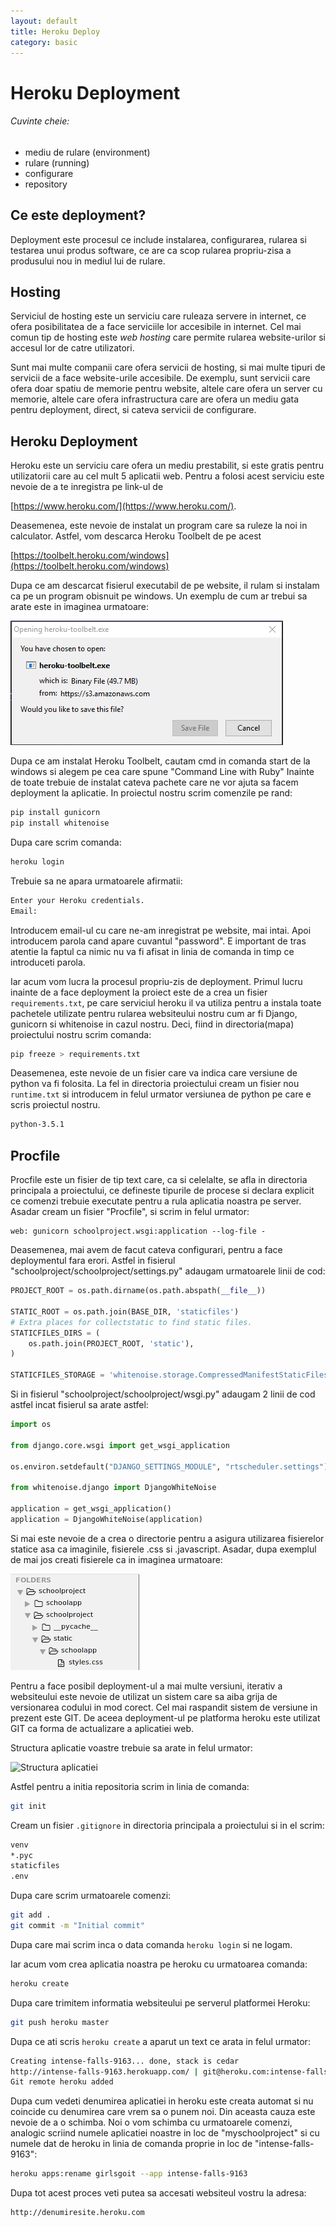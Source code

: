 ```yaml
---
layout: default
title: Heroku Deploy
category: basic
---
```


# Heroku Deployment

###### Cuvinte cheie:

* mediu de rulare (environment)
* rulare (running)
* configurare
* repository

## Ce este deployment?

Deployment este procesul ce include instalarea, configurarea, rularea si testarea unui produs software, ce are ca scop rularea propriu-zisa a produsului nou in mediul lui de rulare.

## Hosting

Serviciul de hosting este un serviciu care ruleaza servere in internet, ce ofera posibilitatea de a face serviciile lor accesibile in internet. Cel mai comun tip de hosting este *web hosting* care permite rularea website-urilor si accesul lor de catre utilizatori.

Sunt mai multe companii care ofera servicii de hosting, si mai multe tipuri de servicii de a face website-urile accesibile. De exemplu, sunt servicii care ofera doar spatiu de memorie pentru website, altele care ofera un server cu memorie, altele care ofera infrastructura care are ofera un mediu gata pentru deployment, direct, si cateva servicii de configurare. 

## Heroku Deployment

Heroku este un serviciu care ofera un mediu prestabilit, si este gratis pentru utilizatorii care au cel mult 5 aplicatii web. Pentru a folosi acest serviciu este nevoie de a te inregistra pe link-ul de 

[https://www.heroku.com/](https://www.heroku.com/).

Deasemenea, este nevoie de instalat un program care sa ruleze la noi in calculator. Astfel, vom descarca Heroku Toolbelt de pe acest 

[https://toolbelt.heroku.com/windows](https://toolbelt.heroku.com/windows)

Dupa ce am descarcat fisierul executabil de pe website, il rulam si instalam ca pe un program obisnuit pe windows. Un exemplu de cum ar trebui sa arate este in imaginea urmatoare:

![Install Heroku Toolbelt](/images/www/install_toolbelt_heroku.png)

Dupa ce am instalat Heroku Toolbelt, cautam cmd in comanda start de la windows si alegem pe cea care spune "Command Line with Ruby"
Inainte de toate trebuie de instalat cateva pachete care ne vor ajuta sa facem deployment la aplicatie. In proiectul nostru scrim comenzile pe rand:

```sh
pip install gunicorn
pip install whitenoise
```

Dupa care scrim comanda:

```sh
heroku login
```

Trebuie sa ne apara urmatoarele afirmatii:

```sh
Enter your Heroku credentials.
Email:
```

Introducem email-ul cu care ne-am inregistrat pe website, mai intai. Apoi introducem parola cand apare cuvantul "password". E important de tras atentie la faptul ca nimic nu va fi afisat in linia de comanda in timp ce introduceti parola.

Iar acum vom lucra la procesul propriu-zis de deployment. Primul lucru inainte de a face deployment la proiect este de a crea un fisier `requirements.txt`, pe care serviciul heroku il va utiliza pentru a instala toate pachetele utilizate pentru rularea websiteului nostru cum ar fi Django, gunicorn si whitenoise in cazul nostru. Deci, fiind in directoria(mapa) proiectului nostru scrim comanda:

```sh
pip freeze > requirements.txt
```

Deasemenea, este nevoie de un fisier care va indica care versiune de python va fi folosita. La fel in directoria proiectului cream un fisier nou `runtime.txt` si introducem in felul urmator versiunea de python pe care e scris proiectul nostru.

```sh
python-3.5.1
```

## Procfile
Procfile este un fisier de tip text care, ca si celelalte, se afla in directoria principala a proiectului, ce defineste tipurile de procese si declara explicit ce comenzi trebuie executate pentru a rula aplicatia noastra pe server. Asadar cream un fisier "Procfile", si scrim in felul urmator:

```
web: gunicorn schoolproject.wsgi:application --log-file -
```


Deasemenea, mai avem de facut cateva configurari, pentru a face deploymentul fara erori. Astfel in fisierul "schoolproject/schoolproject/settings.py" adaugam urmatoarele linii de cod:

```python
PROJECT_ROOT = os.path.dirname(os.path.abspath(__file__))

STATIC_ROOT = os.path.join(BASE_DIR, 'staticfiles')
# Extra places for collectstatic to find static files.
STATICFILES_DIRS = (
    os.path.join(PROJECT_ROOT, 'static'),
)

STATICFILES_STORAGE = 'whitenoise.storage.CompressedManifestStaticFilesStorage'
```

Si in fisierul "schoolproject/schoolproject/wsgi.py" adaugam 2 linii de cod astfel incat fisierul sa arate astfel:

```python
import os

from django.core.wsgi import get_wsgi_application

os.environ.setdefault("DJANGO_SETTINGS_MODULE", "rtscheduler.settings")

from whitenoise.django import DjangoWhiteNoise

application = get_wsgi_application()
application = DjangoWhiteNoise(application)
```

Si mai este nevoie de a crea o directorie pentru a asigura utilizarea fisierelor statice asa ca imaginile, fisierele .css si .javascript.
Asadar, dupa exemplul de mai jos creati fisierele ca in imaginea urmatoare:

![Directoriu static in directoriu principal al proiectului](/images/www/static_creation_deploy.png)

Pentru a face posibil deployment-ul a mai multe versiuni, iterativ a websiteului este nevoie de utilizat un sistem care sa aiba grija de versionarea codului in mod corect. Cel mai raspandit sistem de versiune in prezent este GIT. De aceea deployment-ul pe platforma heroku este utilizat GIT ca forma de actualizare a aplicatiei web.

Structura aplicatie voastre trebuie sa arate in felul urmator:

![Structura aplicatiei](project_deploy.png)

Astfel pentru a initia repositoria scrim in linia de comanda:

```sh
git init
```

Cream un fisier `.gitignore` in directoria principala a proiectului si in el scrim:

```sh
venv
*.pyc
staticfiles
.env
```

Dupa care scrim urmatoarele comenzi:

```sh
git add .
git commit -m "Initial commit"
```

Dupa care mai scrim inca o data comanda `heroku login` si ne logam.

Iar acum vom crea aplicatia noastra pe heroku cu urmatoarea comanda:

```sh
heroku create
```

Dupa care trimitem informatia websiteului pe serverul platformei Heroku:

```sh
git push heroku master
```

Dupa ce ati scris `heroku create` a aparut un text ce arata in felul urmator:

```sh
Creating intense-falls-9163... done, stack is cedar
http://intense-falls-9163.herokuapp.com/ | git@heroku.com:intense-falls-9163.git
Git remote heroku added
```

Dupa cum vedeti denumirea aplicatiei in heroku este creata automat si nu coincide cu denumirea care vrem sa o punem noi. Din aceasta cauza este nevoie de a o schimba. 
Noi o vom schimba cu urmatoarele comenzi, analogic scriind numele aplicatiei noastre in loc de "myschoolproject" si cu numele dat de heroku in linia de comanda proprie in loc de "intense-falls-9163":

```sh
heroku apps:rename girlsgoit --app intense-falls-9163
```

Dupa tot acest proces veti putea sa accesati websiteul vostru la adresa:

```
http://denumiresite.heroku.com
```
